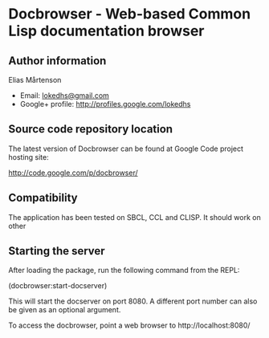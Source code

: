 # Docbrowser - Web-based Common Lisp documentation browser

## Author information

Elias Mårtenson
- Email: lokedhs@gmail.com
- Google+ profile: http://profiles.google.com/lokedhs

## Source code repository location

The latest version of Docbrowser can be found at Google Code project
hosting site:

http://code.google.com/p/docbrowser/

## Compatibility

The application has been tested on SBCL, CCL and CLISP. It should work
on other 

## Starting the server

After loading the package, run the following command from the REPL:

(docbrowser:start-docserver)

This will start the docserver on port 8080. A different port number
can also be given as an optional argument.

To access the docbrowser, point a web browser to
http://localhost:8080/
